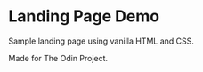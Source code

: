 # Landing Page Demo
<p>Sample landing page using vanilla HTML and CSS.</p>
<p>Made for The Odin Project.</p>
